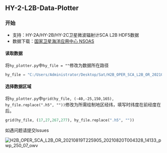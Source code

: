  ## HY-2-L2B-Data-Plotter
 
 ### 开始
 * 支持：HY-2A/HY-2B/HY-2C卫星微波辐射计SCA L2B HDF5数据  
 * 数据下载：[国家卫星海洋应用中心 NSOAS](https://osdds.nsoas.org.cn)
 
 #### 读取数据
将`hy_plotter.py`中`hy_file = ""`修改为数据所在路径  
```py
hy_file = "C:/Users/Administrator/Desktop/Sat/H2B_OPER_SCA_L2B_OR_20210819T225905_20210820T004328_14133_pwp_250_07_owv.h5"
```  
 #### 选择数据区域
 将`hy_plotter.py`中`grid(hy_file, (-40,-25,150,165), hy_file.replace(".h5", ""))`修改为所需绘制地区经纬，填写时纬度在前经度在后。
 ```py
 grid(hy_file, (17,27,267,277), hy_file.replace(".h5", ""))
 ```
 如遇问题请提交Issues  
 
![H2B_OPER_SCA_L2B_OR_20210819T225905_20210820T004328_14133_pwp_250_07_owv](https://user-images.githubusercontent.com/54111871/130322471-36a3eb55-6f9f-4e08-9635-f46821782d0d.png)
